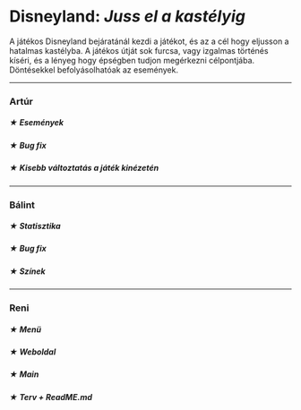 # Disneyland: *Juss el a kastélyig*

A játékos Disneyland bejáratánál kezdi a játékot, és az a cél hogy eljusson a hatalmas kastélyba. A játékos útját sok furcsa, vagy izgalmas történés kíséri, és a lényeg hogy épségben tudjon megérkezni célpontjába. Döntésekkel befolyásolhatóak az események. 

---
### Artúr
  ##### ★ *Események* 
  ##### ★ *Bug fix*
  ##### ★ *Kisebb változtatás a játék kinézetén*
---
### Bálint
  ##### ★ *Statisztika*
  ##### ★ *Bug fix*
  ##### ★ *Színek*
---
### Reni
  ##### ★ *Menü*
  ##### ★ *Weboldal*
  ##### ★ *Main*
  ##### ★ *Terv + ReadME.md*

